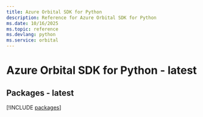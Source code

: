 ```yaml
---
title: Azure Orbital SDK for Python
description: Reference for Azure Orbital SDK for Python
ms.date: 10/16/2025
ms.topic: reference
ms.devlang: python
ms.service: orbital
---
```

# Azure Orbital SDK for Python - latest
## Packages - latest
[!INCLUDE [packages](orbital-index.md)]